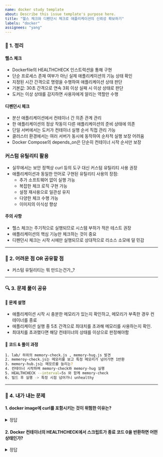 ```yaml
---
name: docker study template
about: Describe this issue template's purpose here.
title: "헬스 체크와 디펜던시 체크로 애플리케이션의 신뢰성 확보하기"
labels: "docker"
assignees: "yang"
---
```


### 📌 1. 정리

#### 헬스 체크

- Dockerfile의 HEALTHCHECK 인스트럭션을 통해 구현
- 단순 프로세스 존재 여부가 아닌 실제 애플리케이션의 기능 상태 확인
- 지정된 시간 간격으로 명령을 수행하여 애플리케이션 상태 판단
- 기본값: 30초 간격으로 연속 3회 이상 실패 시 이상 상태로 판단
- 도커는 이상 상태를 감지하면 사용자에게 알리는 역할만 수행

#### 디펜던시 체크

- 분산 애플리케이션에서 컨테이너 간 의존 관계 관리
- 한 애플리케이션의 정상 작동이 다른 애플리케이션의 준비 상태에 의존
- 단일 서버에서는 도커가 컨테이너 실행 순서 직접 관리 가능
- 클러스터 환경에서는 여러 서버가 동시에 동작하여 순차적 실행 보장 어려움
- Docker Compose의 depends_on은 단순히 컨테이너 시작 순서만 보장

### 커스텀 유틸리티 활용

- 실무에서는 보안 정책상 curl 등의 도구 대신 커스텀 유틸리티 사용 권장
- 애플리케이션과 동일한 언어로 구현된 유틸리티 사용의 장점:
  - 추가 소프트웨어 없이 실행 가능
  - 복잡한 체크 로직 구현 가능
  - 설정 재사용으로 일관성 유지
  - 다양한 체크 수행 가능
  - 이미지의 이식성 향상

#### 주의 사항

- 헬스 체크는 주기적으로 실행되므로 시스템 부하가 적은 테스트 권장
- 애플리케이션의 핵심 기능만 체크하는 것이 중요
- 디펜던시 체크는 시작 시에만 실행되므로 상대적으로 리소스 소모에 덜 민감

---

### 🚀 2. 어려운 점 OR 공유할 점

- 커스텀 유틸리티는 뭐 만드는건가,,?

---

### 🔍 3. 문제 풀이 공유

#### **📌 문제 설명**

- 애플리케이션 시작 시 충분한 메모리가 있는지 확인하고, 메모리가 부족한 경우 컨테이너를 종료
- 애플리케이션 실행 중 5초 간격으로 최대치를 초과해 메모리를 사용하는지 확인.
- 최대치를 초과했다면 해당 컨테이너의 상태를 이상으로 판정해야함

#### **📌 코드 & 풀이 과정**

```bash
1. lab/ 하위의 memory-check.js , memory-hug.js 발견
2. memeroy-check.js는 메모리를 보고 특정 메모리가 넘어가면 1반환
3. memory-hub.js는 메모르를 늘리는?
4. 컨테이너 시작하며 memory-check와 memory-hug 실행
5. HEALTHCHECK --interval=5s 와 함께 memory-check
6. 빌드 후 실행 -> 특정 시점 넘어가니 unhealthy

```

---

### 📝 4. 내가 내는 문제

#### 1. docker image에 curl를 포함시키는 것이 위험한 이유는?

<details>
<summary>정답</summary>

1. 보안 문제

- curl은 네트워크 요청을 보내는 도구로, 잘못된 사용 시 보안 취약점 노출 가능
- HEALTHCHECK는 컨테이너 내부에서 실행되어 공격자가 이를 악용할 위험 존재
  - 컨테이너 데이터 유출 위험
  - 악의적인 공격 가능성

2. 안정성 이슈

- curl을 이용한 HEALTHCHECK는 외부 요인에 취약
  - 네트워크 상태 영향
  - 타 서비스의 응답 속도 의존
- 서비스 정상 작동 중에도 HEALTHCHECK 실패 가능성 존재

3. 이미지 크기 문제

- curl 포함으로 인한 불필요한 이미지 크기 증가
- 복잡한 다중 레이어 이미지에서 특히 문제될 수 있음
- 모든 이미지에 curl이 필수적이지 않아 자원 낭비 발생
</details>

#### 2. Docker 컨테이너의 HEALTHCHECK에서 스크립트가 종료 코드 0을 반환하면 어떤 상태인가?

<details>
<summary>정답</summary>

- 정답: healthy

- 설명:
  - HEALTHCHECK 스크립트가 종료 코드 0을 반환하면 컨테이너는 'healthy' 상태로 간주됨
  - 이는 컨테이너가 정상적으로 작동하고 있음을 의미
  - 0이 아닌 종료 코드를 반환하면 'unhealthy' 상태로 전환됨
  - 'starting'은 초기 상태이며, 'exited'는 컨테이너가 종료된 상태를 의미
  </details>
